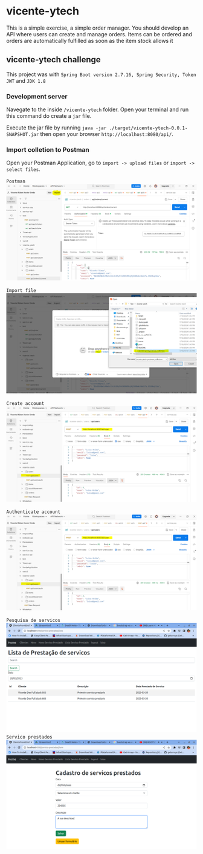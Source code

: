 # vicente-ytech
 This is a simple exercise, a simple order manager. You should develop an API where users can create and manage orders. Items can be ordered and orders are automatically fulfilled as soon as the item stock allows it

## vicente-ytech challenge

This project was with `Spring Boot version 2.7.16, Spring Security, Token JWT` and `JDK 1.8`

### Development server
 
Navegate to the inside `/vicente-ytech` folder. Open your terminal and run this command do create
a `jar` file. <br/> 

Execute the jar file by running `java -jar ./target/vicente-ytech-0.0.1-SNAPSHOT.jar` then open your browser `http://localhost:8080/api/`. <br/>

### Import colletion to Postman

Open your Postman Application, go to `import -> upload files` or `import -> select files`. <br/>

`Postman`
![alt text](https://github.com/Vicente-jpro/vicente-ytech/blob/main/images/import.PNG) <br/>

`Import file`
![alt text](https://github.com/Vicente-jpro/vicente-ytech/blob/main/images/upload_file.PNG) <br/>

`Create account`
![alt text](https://github.com/Vicente-jpro/vicente-ytech/blob/main/images/create_account.PNG) <br/>

`Authenticate account`
![alt text](https://github.com/Vicente-jpro/vicente-ytech/blob/main/images/authenticate_account.PNG) <br/>

`Pesquisa de servicos`
![alt text](https://github.com/Vicente-jpro/cliente-front-end/blob/master/src/assets/img-projects/prestacao-servico-search.png)
`Servico prestados`
![alt text](https://github.com/Vicente-jpro/cliente-front-end/blob/master/src/assets/img-projects/servico-prestados-form-novo.png)
